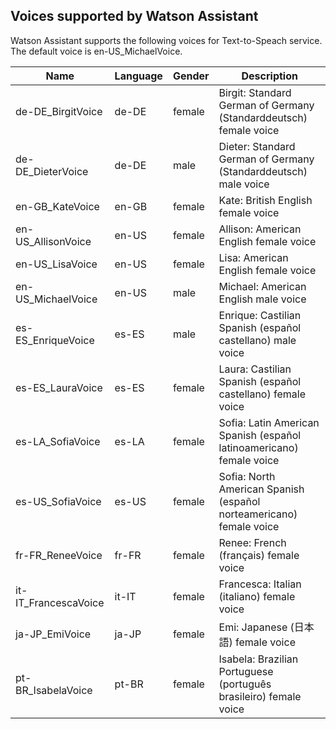 ## Voices supported by Watson Assistant

Watson Assistant supports the following voices for Text-to-Speach service. The default voice is en-US_MichaelVoice.

| Name | Language | Gender | Description |
|------|----------|--------|-------------|
| de-DE_BirgitVoice | de-DE | female | Birgit: Standard German of Germany (Standarddeutsch) female voice |
| de-DE_DieterVoice | de-DE | male | Dieter: Standard German of Germany (Standarddeutsch) male voice |
| en-GB_KateVoice | en-GB | female | Kate: British English female voice |
| en-US_AllisonVoice | en-US | female | Allison: American English female voice |
| en-US_LisaVoice | en-US | female | Lisa: American English female voice |
| en-US_MichaelVoice | en-US | male | Michael: American English male voice |
| es-ES_EnriqueVoice | es-ES | male | Enrique: Castilian Spanish (español castellano) male voice |
| es-ES_LauraVoice | es-ES | female | Laura: Castilian Spanish (español castellano) female voice |
| es-LA_SofiaVoice | es-LA | female | Sofia: Latin American Spanish (español latinoamericano) female voice |
| es-US_SofiaVoice | es-US | female | Sofia: North American Spanish (español norteamericano) female voice |
| fr-FR_ReneeVoice | fr-FR | female | Renee: French (français) female voice |
| it-IT_FrancescaVoice | it-IT | female | Francesca: Italian (italiano) female voice |
| ja-JP_EmiVoice | ja-JP | female | Emi: Japanese (日本語) female voice |
| pt-BR_IsabelaVoice | pt-BR | female | Isabela: Brazilian Portuguese (português brasileiro) female voice |
